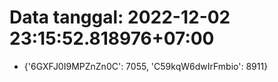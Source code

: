 # Data tanggal: 2022-12-02 23:15:52.818976+07:00

* {'6GXFJ0I9MPZnZn0C': 7055, 'C59kqW6dwIrFmbio': 8911}
